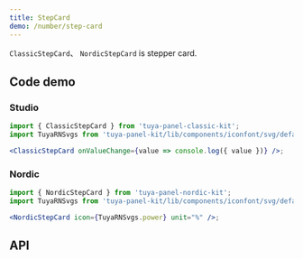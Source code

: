 ```yaml
---
title: StepCard
demo: /number/step-card
---
```


<Desc>

`ClassicStepCard`、 `NordicStepCard` is stepper card.

</Desc>

## Code demo

### Studio

```jsx
import { ClassicStepCard } from 'tuya-panel-classic-kit';
import TuyaRNSvgs from 'tuya-panel-kit/lib/components/iconfont/svg/defaultSvg';

<ClassicStepCard onValueChange={value => console.log({ value })} />;
```

### Nordic

```jsx
import { NordicStepCard } from 'tuya-panel-nordic-kit';
import TuyaRNSvgs from 'tuya-panel-kit/lib/components/iconfont/svg/defaultSvg';

<NordicStepCard icon={TuyaRNSvgs.power} unit="%" />;
```

## API
